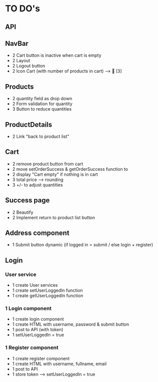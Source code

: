 # TO DO's

## API

## NavBar

- 2 Cart button is inactive when cart is empty
- 2 Layout
- 2 Logout button
- 2 Icon Cart (with number of products in cart) --> 🛒 [3]

## Products

- 2 quantity field as drop down
- 2 Form validation for quantity
- 3 Button to reduce quantities

## ProductDetails

- 2 Link "back to product list"

## Cart

- 2 remove product button from cart
- 2 move setOrderSuccess & getOrderSuccess function to
- 2 display "Cart empty" if nothing is in cart
- 3 total price --> rounding
- 3 +/- to adjust quantities

## Success page

- 2 Beautify
- 2 Implement return to product list button

## Address component

- 1 Submit button dynamic (if logged in = submit / else login + register)

## Login

### User service

- 1 create User services
- 1 create setUserLoggedIn function
- 1 create getUserLoggedIn function

### 1 Login component

- 1 create login component
- 1 create HTML with username, password & submit button
- 1 post to API (with token)
- 1 setUserLoggedIn = true

### 1 Register component

- 1 create register component
- 1 create HTML with username, fullname, email
- 1 post to API
- 1 store token --> setUserLoggedIn = true
